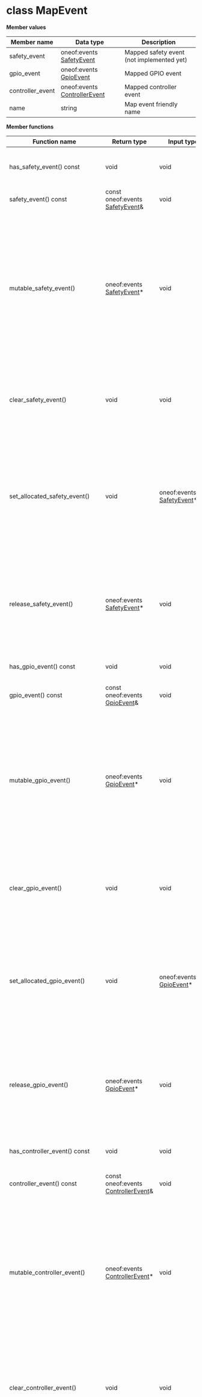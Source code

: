# class MapEvent

 **Member values** 

|Member name|Data type|Description|
|-----------|---------|-----------|
|safety\_event|oneof:events [SafetyEvent](SafetyEvent.md#)|Mapped safety event \(not implemented yet\)|
|gpio\_event|oneof:events [GpioEvent](GpioEvent.md#)|Mapped GPIO event|
|controller\_event|oneof:events [ControllerEvent](ControllerEvent.md#)|Mapped controller event|
|name|string|Map event friendly name|

 **Member functions** 

|Function name|Return type|Input type|Description|
|-------------|-----------|----------|-----------|
|has\_safety\_event\(\) const|void|void|Returns the current value of the field if oneof case is kSafety\_event. Otherwise, returns oneof:events [SafetyEvent](SafetyEvent.md#)::default\_instance\(\)|
|safety\_event\(\) const|const oneof:events [SafetyEvent](SafetyEvent.md#)&|void|Returns the current value of the field if oneof case is kSafety\_event|
|mutable\_safety\_event\(\)|oneof:events [SafetyEvent](SafetyEvent.md#)\*|void|If any other oneof field in the same oneof is set, calls clear\_events\(\). Sets the oneof case to kSafety\_event and returns a pointer to the mutable oneof:events [SafetyEvent](SafetyEvent.md#) object that stores the field's value. If the oneof case was not kSafety\_event prior to the call, then the returned oneof:events [SafetyEvent](SafetyEvent.md#) will have none of its fields set \(i.e. it will be identical to a newly-allocated oneof:events [SafetyEvent](SafetyEvent.md#)\). After calling this, has\_safety\_event\(\) will return true, safety\_event\(\) will return a reference to the same instance of oneof:events [SafetyEvent](SafetyEvent.md#) and events\_case\(\) will return kSafety\_event|
|clear\_safety\_event\(\)|void|void|Nothing will be changed if the oneof case is not kSafety\_event. If the oneof case equals kSafety\_event, frees the field and clears the oneof case. has\_safety\_event\(\) will return false, safety\_event\(\) will return the default value and events\_case\(\) will return EVENTS\_NOT\_SET.|
|set\_allocated\_safety\_event\(\)|void|oneof:events [SafetyEvent](SafetyEvent.md#)\*|Calls clear\_events\(\). If the oneof:events [SafetyEvent](SafetyEvent.md#) pointer is not NULL: Sets the oneof:events [SafetyEvent](SafetyEvent.md#) object to the field and sets the oneof case to kSafety\_event. The message takes ownership of the allocated oneof:events [SafetyEvent](SafetyEvent.md#) object, has\_safety\_event\(\) will return true and events\_case\(\) will return kSafety\_event. If the pointer is NULL, has\_safety\_event\(\) will return false and events\_case\(\) will return EVENTS\_NOT\_SET. \(The behavior is like calling clear\_events\(\)\)|
|release\_safety\_event\(\)|oneof:events [SafetyEvent](SafetyEvent.md#)\*|void|Returns NULL if oneof case is not kSafety\_event. If the oneof case is kSafety\_event, clears the oneof case, releases the ownership of the field and returns the pointer of the events object. After calling this, caller takes the ownership of the allocated events object, has\_safety\_event\(\) will return false, safety\_event\(\) will return the default value and events\_case\(\) will return EVENTS\_NOT\_SET.|
|has\_gpio\_event\(\) const|void|void|Returns the current value of the field if oneof case is kGpio\_event. Otherwise, returns oneof:events [GpioEvent](GpioEvent.md#)::default\_instance\(\)|
|gpio\_event\(\) const|const oneof:events [GpioEvent](GpioEvent.md#)&|void|Returns the current value of the field if oneof case is kGpio\_event|
|mutable\_gpio\_event\(\)|oneof:events [GpioEvent](GpioEvent.md#)\*|void|If any other oneof field in the same oneof is set, calls clear\_events\(\). Sets the oneof case to kGpio\_event and returns a pointer to the mutable oneof:events [GpioEvent](GpioEvent.md#) object that stores the field's value. If the oneof case was not kGpio\_event prior to the call, then the returned oneof:events [GpioEvent](GpioEvent.md#) will have none of its fields set \(i.e. it will be identical to a newly-allocated oneof:events [GpioEvent](GpioEvent.md#)\). After calling this, has\_gpio\_event\(\) will return true, gpio\_event\(\) will return a reference to the same instance of oneof:events [GpioEvent](GpioEvent.md#) and events\_case\(\) will return kGpio\_event|
|clear\_gpio\_event\(\)|void|void|Nothing will be changed if the oneof case is not kGpio\_event. If the oneof case equals kGpio\_event, frees the field and clears the oneof case. has\_gpio\_event\(\) will return false, gpio\_event\(\) will return the default value and events\_case\(\) will return EVENTS\_NOT\_SET.|
|set\_allocated\_gpio\_event\(\)|void|oneof:events [GpioEvent](GpioEvent.md#)\*|Calls clear\_events\(\). If the oneof:events [GpioEvent](GpioEvent.md#) pointer is not NULL: Sets the oneof:events [GpioEvent](GpioEvent.md#) object to the field and sets the oneof case to kGpio\_event. The message takes ownership of the allocated oneof:events [GpioEvent](GpioEvent.md#) object, has\_gpio\_event\(\) will return true and events\_case\(\) will return kGpio\_event. If the pointer is NULL, has\_gpio\_event\(\) will return false and events\_case\(\) will return EVENTS\_NOT\_SET. \(The behavior is like calling clear\_events\(\)\)|
|release\_gpio\_event\(\)|oneof:events [GpioEvent](GpioEvent.md#)\*|void|Returns NULL if oneof case is not kGpio\_event. If the oneof case is kGpio\_event, clears the oneof case, releases the ownership of the field and returns the pointer of the events object. After calling this, caller takes the ownership of the allocated events object, has\_gpio\_event\(\) will return false, gpio\_event\(\) will return the default value and events\_case\(\) will return EVENTS\_NOT\_SET.|
|has\_controller\_event\(\) const|void|void|Returns the current value of the field if oneof case is kController\_event. Otherwise, returns oneof:events [ControllerEvent](ControllerEvent.md#)::default\_instance\(\)|
|controller\_event\(\) const|const oneof:events [ControllerEvent](ControllerEvent.md#)&|void|Returns the current value of the field if oneof case is kController\_event|
|mutable\_controller\_event\(\)|oneof:events [ControllerEvent](ControllerEvent.md#)\*|void|If any other oneof field in the same oneof is set, calls clear\_events\(\). Sets the oneof case to kController\_event and returns a pointer to the mutable oneof:events [ControllerEvent](ControllerEvent.md#) object that stores the field's value. If the oneof case was not kController\_event prior to the call, then the returned oneof:events [ControllerEvent](ControllerEvent.md#) will have none of its fields set \(i.e. it will be identical to a newly-allocated oneof:events [ControllerEvent](ControllerEvent.md#)\). After calling this, has\_controller\_event\(\) will return true, controller\_event\(\) will return a reference to the same instance of oneof:events [ControllerEvent](ControllerEvent.md#) and events\_case\(\) will return kController\_event|
|clear\_controller\_event\(\)|void|void|Nothing will be changed if the oneof case is not kController\_event. If the oneof case equals kController\_event, frees the field and clears the oneof case. has\_controller\_event\(\) will return false, controller\_event\(\) will return the default value and events\_case\(\) will return EVENTS\_NOT\_SET.|
|set\_allocated\_controller\_event\(\)|void|oneof:events [ControllerEvent](ControllerEvent.md#)\*|Calls clear\_events\(\). If the oneof:events [ControllerEvent](ControllerEvent.md#) pointer is not NULL: Sets the oneof:events [ControllerEvent](ControllerEvent.md#) object to the field and sets the oneof case to kController\_event. The message takes ownership of the allocated oneof:events [ControllerEvent](ControllerEvent.md#) object, has\_controller\_event\(\) will return true and events\_case\(\) will return kController\_event. If the pointer is NULL, has\_controller\_event\(\) will return false and events\_case\(\) will return EVENTS\_NOT\_SET. \(The behavior is like calling clear\_events\(\)\)|
|release\_controller\_event\(\)|oneof:events [ControllerEvent](ControllerEvent.md#)\*|void|Returns NULL if oneof case is not kController\_event. If the oneof case is kController\_event, clears the oneof case, releases the ownership of the field and returns the pointer of the events object. After calling this, caller takes the ownership of the allocated events object, has\_controller\_event\(\) will return false, controller\_event\(\) will return the default value and events\_case\(\) will return EVENTS\_NOT\_SET.|
|name\(\)|const string&|void|Returns the current value of name. If name is not set, returns the empty string/empty bytes.|
|set\_name\(\)|void|const string&|Sets the value of name. After calling this, name\(\) will return a copy of value.|
|set\_name\(\)|void|string&&|\(C++11 and beyond\): Sets the value of name, moving from the passed string. After calling this, name\(\) will return a copy of value.|
|set\_name\(\)|void|const char\*|Sets the value of name using a C-style null-terminated string. After calling this, name\(\) will return a copy of value.|
|mutable\_name\(\)|string \*|void|Returns a pointer to the mutable string object that stores name's value. If the field was not set prior to the call, then the returned string will be empty. After calling this, name\(\) will return whatever value is written into the given string.|
|clear\_name\(\)|void|void|Clears the value of name. After calling this, name\(\) will return the empty string/empty bytes.|
|set\_allocated\_name\(\)|void|string\*|Sets the string object to the field and frees the previous field value if it exists. If the string pointer is not NULL, the message takes ownership of the allocated string object. The message is free to delete the allocated string object at any time, so references to the object may be invalidated. Otherwise, if the value is NULL, the behavior is the same as calling clear\_name\(\).|
|release\_name\(\)|string \*|void|Releases the ownership of name and returns the pointer of the string object. After calling this, caller takes the ownership of the allocated string object and name\(\) will return the empty string/empty bytes.|

**Parent topic:** [Base \(C++\)](../../summary_pages/Base.md)


